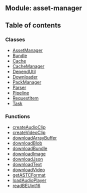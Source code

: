## Module: asset-manager


<div class="table-of-content">
<h2> Table of contents </h2>


### Classes

- [AssetManager](docs/en/asset-manager/Class/AssetManager.md)
- [Bundle](docs/en/asset-manager/Class/Bundle.md)
- [Cache](docs/en/asset-manager/Class/Cache.md)
- [CacheManager](docs/en/asset-manager/Class/CacheManager.md)
- [DependUtil](docs/en/asset-manager/Class/DependUtil.md)
- [Downloader](docs/en/asset-manager/Class/Downloader.md)
- [PackManager](docs/en/asset-manager/Class/PackManager.md)
- [Parser](docs/en/asset-manager/Class/Parser.md)
- [Pipeline](docs/en/asset-manager/Class/Pipeline.md)
- [RequestItem](docs/en/asset-manager/Class/RequestItem.md)
- [Task](docs/en/asset-manager/Class/Task.md)


### Functions

- [createAudioClip](docs/en/asset-manager/Function/createAudioClip.md)
- [createVideoClip](docs/en/asset-manager/Function/createVideoClip.md)
- [downloadArrayBuffer](docs/en/asset-manager/Function/downloadArrayBuffer.md)
- [downloadBlob](docs/en/asset-manager/Function/downloadBlob.md)
- [downloadBundle](docs/en/asset-manager/Function/downloadBundle.md)
- [downloadImage](docs/en/asset-manager/Function/downloadImage.md)
- [downloadJson](docs/en/asset-manager/Function/downloadJson.md)
- [downloadText](docs/en/asset-manager/Function/downloadText.md)
- [downloadVideo](docs/en/asset-manager/Function/downloadVideo.md)
- [getASTCFormat](docs/en/asset-manager/Function/getASTCFormat.md)
- [loadAudioPlayer](docs/en/asset-manager/Function/loadAudioPlayer.md)
- [readBEUint16](docs/en/asset-manager/Function/readBEUint16.md)

</div>
